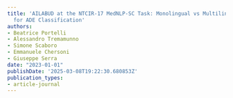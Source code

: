```yaml
---
title: 'AILABUD at the NTCIR-17 MedNLP-SC Task: Monolingual vs Multilingual Fine-tuning
  for ADE Classification'
authors:
- Beatrice Portelli
- Alessandro Tremamunno
- Simone Scaboro
- Emmanuele Chersoni
- Giuseppe Serra
date: "2023-01-01"
publishDate: '2025-03-08T19:22:30.680853Z'
publication_types:
- article-journal
---
```

